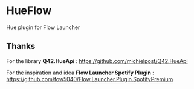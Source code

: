 # HueFlow

Hue plugin for Flow Launcher


## Thanks

For the library <b>Q42.HueApi</b> : https://github.com/michielpost/Q42.HueApi

For the inspiration and idea <b>Flow Launcher Spotify Plugin</b> : https://github.com/fow5040/Flow.Launcher.Plugin.SpotifyPremium


